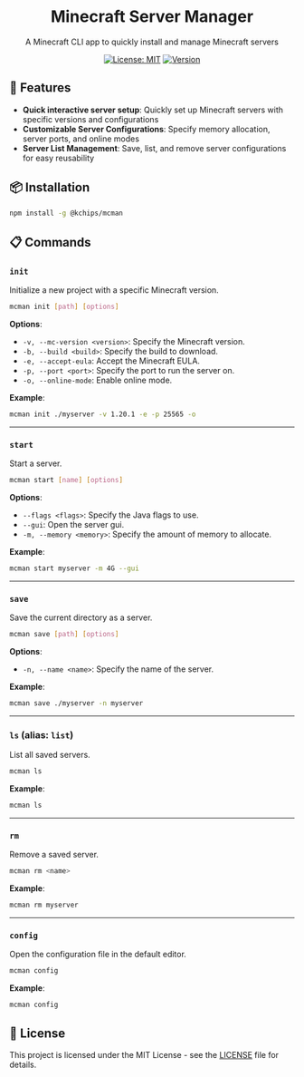 <div align="center">

# Minecraft Server Manager

A Minecraft CLI app to quickly install and manage Minecraft servers

[![License: MIT](https://img.shields.io/badge/License-MIT-yellow.svg)](https://opensource.org/licenses/MIT)
[![Version](https://img.shields.io/github/package-json/v/KartoffelChipss/mcman)](https://github.com/KartoffelChipss/mcman)

</div>

## 🚀 Features

- **Quick interactive server setup**: Quickly set up Minecraft servers with specific versions and configurations
- **Customizable Server Configurations**: Specify memory allocation, server ports, and online modes
- **Server List Management**: Save, list, and remove server configurations for easy reusability

## 📦 Installation

```bash
npm install -g @kchips/mcman
```

## 📋 Commands

### `init`

Initialize a new project with a specific Minecraft version.

```bash
mcman init [path] [options]
```

**Options**:

- `-v, --mc-version <version>`: Specify the Minecraft version.
- `-b, --build <build>`: Specify the build to download.
- `-e, --accept-eula`: Accept the Minecraft EULA.
- `-p, --port <port>`: Specify the port to run the server on.
- `-o, --online-mode`: Enable online mode.

**Example**:

```bash
mcman init ./myserver -v 1.20.1 -e -p 25565 -o
```

---

### `start`

Start a server.

```bash
mcman start [name] [options]
```

**Options**:

- `--flags <flags>`: Specify the Java flags to use.
- `--gui`: Open the server gui.
- `-m, --memory <memory>`: Specify the amount of memory to allocate.

**Example**:

```bash
mcman start myserver -m 4G --gui
```

---

### `save`

Save the current directory as a server.

```bash
mcman save [path] [options]
```

**Options**:

- `-n, --name <name>`: Specify the name of the server.

**Example**:

```bash
mcman save ./myserver -n myserver
```

---

### `ls` (alias: `list`)

List all saved servers.

```bash
mcman ls
```

**Example**:

```bash
mcman ls
```

---

### `rm`

Remove a saved server.

```bash
mcman rm <name>
```

**Example**:

```bash
mcman rm myserver
```

---

### `config`

Open the configuration file in the default editor.

```bash
mcman config
```

**Example**:

```bash
mcman config
```

## 📝 License

This project is licensed under the MIT License - see the [LICENSE](LICENSE) file for details.
